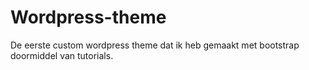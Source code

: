 # Wordpress-theme
De eerste custom wordpress theme dat ik heb gemaakt met bootstrap doormiddel van tutorials.

